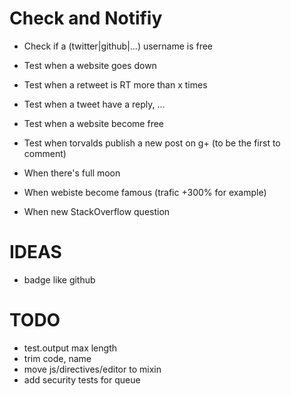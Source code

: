 # Check and Notifiy

- Check if a (twitter|github|...) username is free
- Test when a website goes down

- Test when a retweet is RT more than x times
- Test when a tweet have a reply, ...

- Test when a website become free
- Test when torvalds publish a new post on g+ (to be the first to comment)

- When there's full moon
- When webiste become famous (trafic +300% for example)

- When new StackOverflow question


# IDEAS

- badge like github

# TODO

- test.output max length
- trim code, name
- move js/directives/editor to mixin
- add security tests for queue
